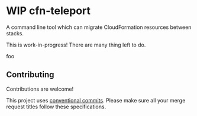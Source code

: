 # WIP cfn-teleport

A command line tool which can migrate CloudFormation resources between stacks.

This is work-in-progress! There are many thing left to do.

foo

## Contributing

Contributions are welcome!

This project uses [conventional commits](https://www.conventionalcommits.org/). Please make sure all your merge request titles follow these specifications.
